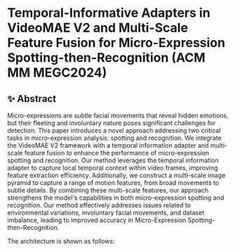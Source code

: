 # Temporal-Informative Adapters in VideoMAE V2 and Multi-Scale Feature Fusion  for Micro-Expression Spotting-then-Recognition (ACM MM MEGC2024)


## ✨ Abstract

Micro-expressions are subtle facial movements that reveal hidden emotions, but their fleeting and involuntary nature poses significant challenges for detection. This paper introduces a novel approach addressing two critical tasks in micro-expression analysis: spotting and recognition. We integrate the VideoMAE V2 framework with a temporal information adapter and multi-scale feature fusion to enhance the performance of micro-expression spotting and recognition. Our method leverages the temporal information adapter to capture local temporal context within video frames, improving feature extraction efficiency. Additionally, we construct a multi-scale image pyramid to capture a range of motion features, from broad movements to subtle details. By combining these multi-scale features, our approach strengthens the model's capabilities in both micro-expression spotting and recognition. Our method effectively addresses issues related to environmental variations, involuntary facial movements, and dataset imbalance, leading to improved accuracy in Micro-Expression Spotting-then-Recognition. 

The architecture is shown as follows:
